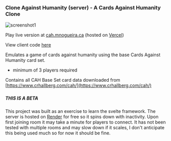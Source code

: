 ### Clone Against Humanity (server) - A Cards Against Humanity Clone

![screenshot1](https://github.com/MVN-14/CAHServer/assets/117686444/9707912e-2d35-40b0-b828-3d009d04a87b)

Play live version at [cah.mnogueira.ca](https://cah.mnogueira.ca) (hosted on [Vercel](https://vercel.com/))

View client code [here](https://github.com/MVN-14/CAHClient)

Emulates a game of cards against humanity using the base Cards Against Humanity card set.
- minimum of 3 players required

Contains all CAH Base Set card data downloaded from [https://www.crhallberg.com/cah/](https://www.crhallberg.com/cah/)

###

##### THIS IS A BETA
This project was built as an exercise to learn the svelte framework.
The server is hosted on [Render](https://render.com/) for free so it spins 
down with inactivity. Upon first joining room it may take a minute for players
to connect. It has not been tested with multiple rooms and may slow down if it
scales, I don't anticipate this being used much so for now it should be fine.

